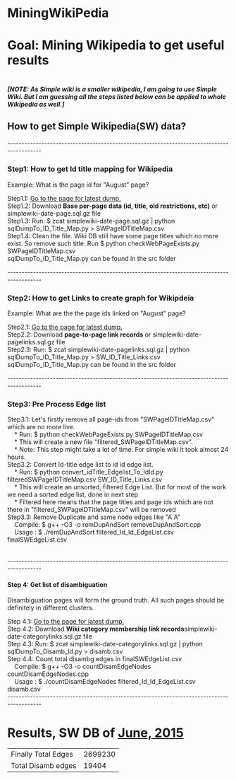 # MiningWikiPedia
<h1>Goal: Mining Wikipedia to get useful results <h1>
<h5>[NOTE: As Simple wiki is a smaller wikipedia, I am going to use Simple Wiki. But I am guessing all the steps listed below can be applied to whole Wikipedia as well.]</h5>

<h2>How to get Simple Wikipedia(SW) data?</h2>
------------------------------------------------------------------------------------------
<h3>Step1: How to get Id title mapping for Wikipedia</h3>
Example: What is the page id for "August" page?
<p>
Step1.1: <a href="http://dumps.wikimedia.org/simplewiki/" target="_blank">Go to the page for latest dump.</a></br>
Step1.2: Download <b>Base per-page data (id, title, old restrictions, etc)</b> or simplewiki-date-page.sql.gz file</br>
Step1.3: Run: $ zcat simplewiki-date-page.sql.gz | python sqlDumpTo_ID_Title_Map.py > SWPageIDTitleMap.csv</br>
Step1.4: Clean the file. Wiki DB still have some page titles which no more exist. So remove such title. Run $ python checkWebPageExists.py SWPageIDTitleMap.csv</br>
sqlDumpTo_ID_Title_Map.py can be found in the src folder
</p>
------------------------------------------------------------------------------------------
<h3>Step2: How to get Links to create graph for Wikipdeia</h3>
Example: What are the the page ids linked on "August" page?
<p>
Step2.1: <a href="http://dumps.wikimedia.org/simplewiki/" target="_blank">Go to the page for latest dump.</a></br>
Step2.2: Download <b>page-to-page link records</b> or simplewiki-date-pagelinks.sql.gz  file</br>
Step2.3: Run: $ zcat simplewiki-date-pagelinks.sql.gz | python sqlDumpTo_ID_Title_Map.py > SW_ID_Title_Links.csv</br>
sqlDumpTo_ID_Title_Map.py can be found in the src folder
</p>
------------------------------------------------------------------------------------------
<h3>Step3: Pre Process Edge list</h3>
<p>
Step3.1: Let's firstly remove all page-ids from "SWPageIDTitleMap.csv" which are no more live.</br> 
&nbsp;&nbsp;&nbsp;&nbsp;*  Run: $ python checkWebPageExists.py SWPageIDTitleMap.csv </br> 
&nbsp;&nbsp;&nbsp;&nbsp;*  This will create a new file "filtered_SWPageIDTitleMap.csv".</br>
&nbsp;&nbsp;&nbsp;&nbsp;*  Note: This step might take a lot of time. For simple wiki it took almost 24 hours.</br>
Step3.2: Convert Id-title edge list to id id edge list.</br>
&nbsp;&nbsp;&nbsp;&nbsp;*  Run: $ python convert_idTitle_Edgelist_To_IdId.py filteredSWPageIDTitleMap.csv SW_ID_Title_Links.csv </br>
&nbsp;&nbsp;&nbsp;&nbsp;*  This will create an unsorted, filtered Edge List. But for most of the work we need a sorted edge list, done in next step</br>
&nbsp;&nbsp;&nbsp;&nbsp;*  Filtered here means that the page titles and page ids which are not there in "filtered_SWPageIDTitleMap.csv" will be removed </br>
Step3.3: Remove Duplicate and same node edges like "A  A"     </br>
&nbsp;&nbsp;&nbsp;&nbsp;Compile: $ g++ -O3 -o remDupAndSort removeDupAndSort.cpp</br>
&nbsp;&nbsp;&nbsp;&nbsp;Usage  : $ ./remDupAndSort filtered_Id_Id_EdgeList.csv finalSWEdgeList.csv</br>
</p>
</br>
------------------------------------------------------------------------------------------
<h4>Step 4: Get list of disambiguation</h4>
<p>Disambiguation pages will form the ground truth. All such pages should be definitely in different clusters.</p>
<p>
Step 4.1: <a href="http://dumps.wikimedia.org/simplewiki/" target="_blank">Go to the page for latest dump.</a></br>
Step 4.2: Download <b>Wiki category membership link records</b>simplewiki-date-categorylinks.sql.gz file</br>
Step 4.3: Run: $ zcat simplewiki-date-categorylinks.sql.gz | python sqlDumpTo_Disamb_Id.py > disamb.csv</br>
Step 4.4: Count total disambg edges in finalSWEdgeList.csv</br>
&nbsp;&nbsp;&nbsp;&nbsp;Compile: $ g++ -O3 -o countDisamEdgeNodes countDisamEdgeNodes.cpp</br>
&nbsp;&nbsp;&nbsp;&nbsp;Usage  : $ ./countDisamEdgeNodes filtered_Id_Id_EdgeList.csv disamb.csv</br>
------------------------------------------------------------------------------------------
<h1>Results, SW DB of <a href="http://dumps.wikimedia.org/simplewiki/20150603/" target="_blank">June, 2015</a> </h1>
<table>
 <tr>
  <td>Finally Total Edges</td>
  <td>2699230</td>
 </tr>
 <tr>
  <td>Total Disamb edges</td>
  <td>19404</td>
 </tr>
</table> 
</p>


